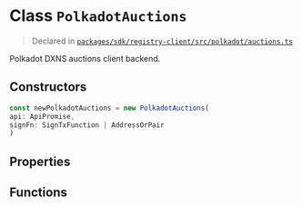 # Class `PolkadotAuctions`
> Declared in [`packages/sdk/registry-client/src/polkadot/auctions.ts`](https://github.com/dxos/protocols/blob/main/packages/sdk/registry-client/src/polkadot/auctions.ts#L15)

Polkadot DXNS auctions client backend.

## Constructors
```ts
const newPolkadotAuctions = new PolkadotAuctions(
api: ApiPromise,
signFn: SignTxFunction | AddressOrPair
)
```

## Properties

## Functions
